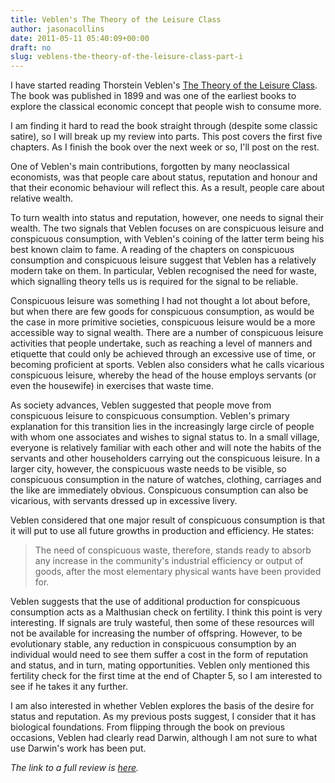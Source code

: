 ```yaml
---
title: Veblen's The Theory of the Leisure Class
author: jasonacollins
date: 2011-05-11 05:40:09+00:00
draft: no
slug: veblens-the-theory-of-the-leisure-class-part-i
---
```


I have started reading Thorstein Veblen's [The Theory of the Leisure Class](https://jasoncollins.blog/thorstein-veblens-the-theory-of-the-leisure-class/). The book was published in 1899 and was one of the earliest books to explore the classical economic concept that people wish to consume more.

I am finding it hard to read the book straight through (despite some classic satire), so I will break up my review into parts. This post covers the first five chapters. As I finish the book over the next week or so, I'll post on the rest.

One of Veblen's main contributions, forgotten by many neoclassical economists, was that people care about status, reputation and honour and that their economic behaviour will reflect this. As a result, people care about relative wealth.

To turn wealth into status and reputation, however, one needs to signal their wealth. The two signals that Veblen focuses on are conspicuous leisure and conspicuous consumption, with Veblen's coining of the latter term being his best known claim to fame. A reading of the chapters on conspicuous consumption and conspicuous leisure suggest that Veblen has a relatively modern take on them. In particular, Veblen recognised the need for waste, which signalling theory tells us is required for the signal to be reliable.

Conspicuous leisure was something I had not thought a lot about before, but when there are few goods for conspicuous consumption, as would be the case in more primitive societies, conspicuous leisure would be a more accessible way to signal wealth. There are a number of conspicuous leisure activities that people undertake, such as reaching a level of manners and etiquette that could only be achieved through an excessive use of time, or becoming proficient at sports. Veblen also considers what he calls vicarious conspicuous leisure, whereby the head of the house employs servants (or even the housewife) in exercises that waste time.

As society advances, Veblen suggested that people move from conspicuous leisure to conspicuous consumption. Veblen's primary explanation for this transition lies in the increasingly large circle of people with whom one associates and wishes to signal status to. In a small village, everyone is relatively familiar with each other and will note the habits of the servants and other householders carrying out the conspicuous leisure. In a larger city, however, the conspicuous waste needs to be visible, so conspicuous consumption in the nature of watches, clothing, carriages and the like are immediately obvious. Conspicuous consumption can also be vicarious, with servants dressed up in excessive livery.

Veblen considered that one major result of conspicuous consumption is that it will put to use all future growths in production and efficiency. He states:

>The need of conspicuous waste, therefore, stands ready to absorb any increase in the community's industrial efficiency or output of goods, after the most elementary physical wants have been provided for.

Veblen suggests that the use of additional production for conspicuous consumption acts as a Malthusian check on fertility. I think this point is very interesting. If signals are truly wasteful, then some of these resources will not be available for increasing the number of offspring. However, to be evolutionary stable, any reduction in conspicuous consumption by an individual would need to see them suffer a cost in the form of reputation and status, and in turn, mating opportunities. Veblen only mentioned this fertility check for the first time at the end of Chapter 5, so I am interested to see if he takes it any further.

I am also interested in whether Veblen explores the basis of the desire for status and reputation. As my previous posts suggest, I consider that it has biological foundations. From flipping through the book on previous occasions, Veblen had clearly read Darwin, although I am not sure to what use Darwin's work has been put.

_The link to a full review is [here](https://jasoncollins.blog/thorstein-veblens-the-theory-of-the-leisure-class/)._
